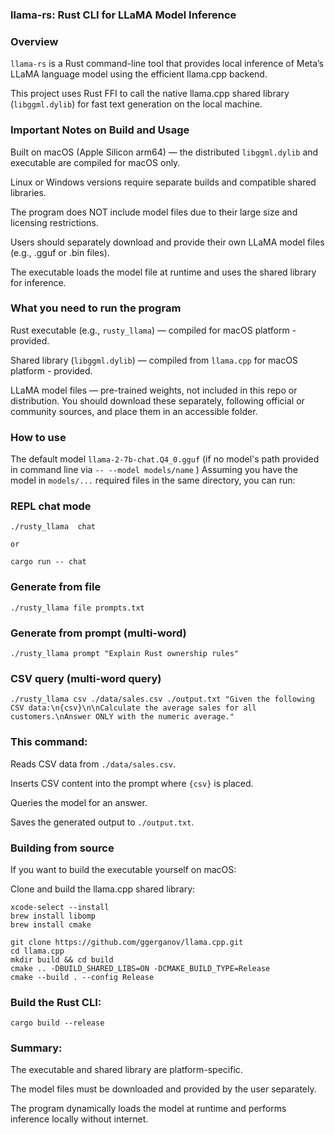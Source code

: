 ### llama-rs: Rust CLI for LLaMA Model Inference

### Overview

`llama-rs` is a Rust command-line tool that provides local inference of Meta’s LLaMA language model using the efficient llama.cpp backend.

This project uses Rust FFI to call the native llama.cpp shared library (`libggml.dylib`) for fast text generation on the local machine.

### Important Notes on Build and Usage

Built on macOS (Apple Silicon arm64) — the distributed `libggml.dylib` and executable are compiled for macOS only.

Linux or Windows versions require separate builds and compatible shared libraries.

The program does NOT include model files due to their large size and licensing restrictions.

Users should separately download and provide their own LLaMA model files (e.g., .gguf or .bin files).

The executable loads the model file at runtime and uses the shared library for inference.

### What you need to run the program

Rust executable (e.g., `rusty_llama`) — compiled for macOS platform - provided.

Shared library (`libggml.dylib`) — compiled from `llama.cpp` for macOS platform - provided.

LLaMA model files — pre-trained weights, not included in this repo or distribution.
You should download these separately, following official or community sources, and place them in an accessible folder.

### How to use

The default model `llama-2-7b-chat.Q4_0.gguf` (if no model's path provided in command line via `-- --model models/name` )
Assuming you have the model in `models/...` required files in the same directory, you can run:


### REPL chat mode
```
./rusty_llama  chat

or 

cargo run -- chat
```

### Generate from file

```
./rusty_llama file prompts.txt
``` 

### Generate from prompt (multi-word)

```
./rusty_llama prompt "Explain Rust ownership rules"
``` 

### CSV query (multi-word query)

```
./rusty_llama csv ./data/sales.csv ./output.txt "Given the following CSV data:\n{csv}\n\nCalculate the average sales for all customers.\nAnswer ONLY with the numeric average."
```

### This command:

Reads CSV data from `./data/sales.csv`.

Inserts CSV content into the prompt where `{csv}` is placed.

Queries the model for an answer.

Saves the generated output to `./output.txt`.

### Building from source

If you want to build the executable yourself on macOS:

Clone and build the llama.cpp shared library:

```shell
xcode-select --install
brew install libomp
brew install cmake

git clone https://github.com/ggerganov/llama.cpp.git
cd llama.cpp
mkdir build && cd build
cmake .. -DBUILD_SHARED_LIBS=ON -DCMAKE_BUILD_TYPE=Release
cmake --build . --config Release
```

### Build the Rust CLI:

````shell
cargo build --release
````

### Summary:

The executable and shared library are platform-specific.

The model files must be downloaded and provided by the user separately.

The program dynamically loads the model at runtime and performs inference locally without internet.
